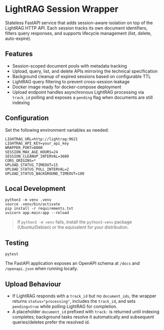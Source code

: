 # LightRAG Session Wrapper

Stateless FastAPI service that adds session-aware isolation on top of the LightRAG HTTP API. Each session tracks its own document identifiers, filters query responses, and supports lifecycle management (list, delete, auto-expire).

## Features
- Session-scoped document pools with metadata tracking
- Upload, query, list, and delete APIs mirroring the technical specification
- Background cleanup of expired sessions based on configurable TTL
- LightRAG query filtering to prevent cross-session leakage
- Docker image ready for docker-compose deployment
- Upload endpoint handles asynchronous LightRAG processing via `track_id` polling and exposes a `pending` flag when documents are still indexing

## Configuration
Set the following environment variables as needed:

```
LIGHTRAG_URL=http://lightrag:9621
LIGHTRAG_API_KEY=your_api_key
WRAPPER_PORT=8000
SESSION_MAX_AGE_HOURS=24
SESSION_CLEANUP_INTERVAL=3600
CORS_ORIGINS=*
UPLOAD_STATUS_TIMEOUT=15
UPLOAD_STATUS_POLL_INTERVAL=2
UPLOAD_STATUS_BACKGROUND_TIMEOUT=180
```

## Local Development
```
python3 -m venv .venv
source .venv/bin/activate
pip install -r requirements.txt
uvicorn app.main:app --reload
```

> If `python3 -m venv` fails, install the `python3-venv` package (Ubuntu/Debian) or the equivalent for your distribution.

## Testing
```
pytest
```

The FastAPI application exposes an OpenAPI schema at `/docs` and `/openapi.json` when running locally.

## Upload Behaviour
- If LightRAG responds with a `track_id` but no `document_ids`, the wrapper returns `status="processing"`, includes the `track_id`, and sets `pending=true` while polling LightRAG for completion.
- A placeholder `document_id` prefixed with `track:` is returned until indexing completes; background tasks resolve it automatically and subsequent queries/deletes prefer the resolved id.
